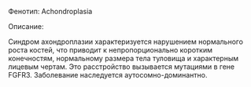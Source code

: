 Фенотип: Achondroplasia

Описание:

Синдром ахондроплазии характеризуется нарушением нормального роста костей, что приводит к непропорционально коротким конечностям, нормальному размера тела туловища и характерным лицевым чертам. Это расстройство вызывается мутациями в гене FGFR3. Заболевание наследуется аутосомно-доминантно.
